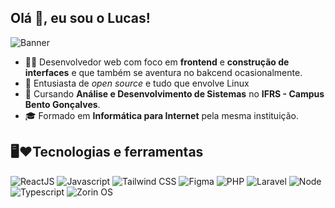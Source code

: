## Olá 👋, eu sou o Lucas!
![Banner](https://github.com/user-attachments/assets/1f90b35c-099b-4b0f-9fa8-f91ed9712eb7)

-  🧑‍💻 Desenvolvedor web com foco em **frontend** e **construção de interfaces** e que também se aventura no bakcend ocasionalmente.
- 🐧 Entusiasta de *open source* e tudo que envolve Linux
- 📖 Cursando **Análise e Desenvolvimento de Sistemas** no **IFRS - Campus Bento Gonçalves**.
- 🎓 Formado em **Informática para Internet** pela mesma instituição.

## 🖥️❤️Tecnologias e ferramentas
<div>
  <img alt="ReactJS" src="https://img.shields.io/badge/React-20232A?style=for-the-badge&logo=react&logoColor=61DAFB">
  <img alt="Javascript" src="https://img.shields.io/badge/JavaScript-F7DF1E?style=for-the-badge&logo=javascript&logoColor=black">
  <img alt="Tailwind CSS" src="https://img.shields.io/badge/Tailwind_CSS-38B2AC?style=for-the-badge&logo=tailwind-css&logoColor=white">
  <img alt="Figma" src="https://img.shields.io/badge/Figma-F24E1E?style=for-the-badge&logo=figma&logoColor=white">
  <img alt="PHP" src="https://img.shields.io/badge/PHP-777BB4?style=for-the-badge&logo=php&logoColor=white">
  <img alt="Laravel" src="https://img.shields.io/badge/Laravel-FF2D20?style=for-the-badge&logo=laravel&logoColor=white">
  <img alt="Node" src="https://img.shields.io/badge/Node.js-43853D?style=for-the-badge&logo=node.js&logoColor=white">
  <img alt="Typescript" src="https://img.shields.io/badge/TypeScript-007ACC?style=for-the-badge&logo=typescript&logoColor=white">
  <img alt="Zorin OS" src="https://img.shields.io/badge/Zorin%20OS-0CC1F3?style=for-the-badge&logo=zorin&logoColor=white">
  
</div>
